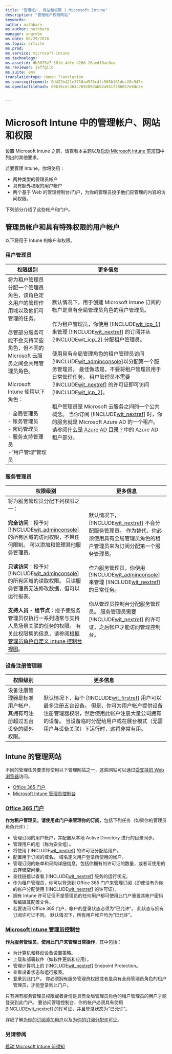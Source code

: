 ```yaml
---
title: "管理帐户、网站和权限 | Microsoft Intune"
description: "管理帐户权限网站"
keywords: 
author: nathbarn
ms.author: nathbarn
manager: angrobe
ms.date: 08/29/2016
ms.topic: article
ms.prod: 
ms.service: microsoft-intune
ms.technology: 
ms.assetid: db3075e7-38fd-4dfe-b266-26aed10ac8ea
ms.reviewer: jeffgilb
ms.suite: ems
translationtype: Human Translation
ms.sourcegitcommit: 0d422b421c3716ad576c4fc565b181dec28c947e
ms.openlocfilehash: 69b19cec363c769209dab02a941f286057e9dc3e


---
```


# Microsoft Intune 中的管理帐户、网站和权限

设置 Microsoft Intune 之前，请查看本主题以及[启动 Microsoft Intune 前须知](what-to-know-before-you-start-microsoft-intune.md)中列出的其他要求。

若要管理 Intune，你将使用：
- 两种类型的管理员帐户
- 具有额外权限的用户帐户
- 两个基于 Web 的管理控制台/门户，为你的管理员授予他们应管理的内容的访问权限。

下列部分介绍了这些帐户和门户。

## 管理员帐户和具有特殊权限的用户帐户

以下将用于 Intune 的帐户和权限。

### 租户管理员
|权限级别|更多信息|
|--------------------------|-------------------------|
|将为租户管理员分配一个管理员角色，该角色定义用户的管理作用域以及他们可管理的任务。<br /><br />尽管部分服务可能不会支持某些角色，但不同的 Microsoft 云服务之间会共用管理员角色。<br /><br /> Microsoft Intune 使用以下角色：<br /><br />- 全局管理员<br />- 帐务管理员<br />- 密码管理员<br />- 服务支持管理员<br />-“用户管理”管理员|默认情况下，用于创建 Microsoft Intune 订阅的帐户是具有全局管理员角色的租户管理员。<br /></br>  作为租户管理员，你使用 [!INCLUDE[wit_icp_1](../includes/wit_icp_1_md.md)] 来管理 [!INCLUDE[wit_nextref](../includes/wit_nextref_md.md)] 的订阅并从 [!INCLUDE[wit_icp_2](../includes/wit_icp_2_md.md)] 分配租户管理员。<br /><br />使用具有全局管理角色的租户管理员访问 [!INCLUDE[wit_adminconsole](../includes/wit_adminconsole_md.md)]以分配第一个服务管理员。 最佳做法是，不要将租户管理员用于日常管理任务。 租户管理员不需要 [!INCLUDE[wit_nextref](../includes/wit_nextref_md.md)] 的许可证即可访问 [!INCLUDE[wit_icp_2](../includes/wit_icp_2_md.md)]。<br /><br />租户管理员是 Microsoft 云服务之间的一个公共概念。 当你订阅 [!INCLUDE[wit_nextref](../includes/wit_nextref_md.md)] 时，你的服务就是 Microsoft Azure AD 的一个租户。 请参阅[什么是 Azure AD 目录？](http://technet.microsoft.com/library/jj573650.aspx)中的 Azure AD 租户部分。|


### 服务管理员
|权限级别|更多信息|
|--------------------------|-------------------------|
|将为服务管理员分配下列权限之一：<br /><br />**完全访问**：授予对 [!INCLUDE[wit_adminconsole](../includes/wit_adminconsole_md.md)] 的所有区域的访问权限，不带任何限制。 可以添加和管理其他服务管理员。<br /><br />**只读访问**：授予对 [!INCLUDE[wit_adminconsole](../includes/wit_adminconsole_md.md)] 的所有区域的读取权限。 只读服务管理员无法修改数据，但可以运行报表。<br /><br />**支持人员 - 组节点**：授予使服务管理员仅执行一系列通常与支持人员场景关联的任务的权限。 有关此权限集的信息，请参阅[根据管理员角色自定义 Intune 控制台视图](/intune/deploy-use/control-what-admins-can-see-in-the-microsoft-intune-admin-console)。|默认情况下，[!INCLUDE[wit_nextref](../includes/wit_nextref_md.md)] 不会分配服务管理员。 作为替代，你必须使用具有全局管理员角色的租户管理员来为订阅分配第一个服务管理员。 </br></br> 作为服务管理员，你使用 [!INCLUDE[wit_adminconsole](../includes/wit_adminconsole_md.md)]来管理 [!INCLUDE[wit_nextref](../includes/wit_nextref_md.md)] 的日常任务。<br /><br />你从管理员控制台分配服务管理员。 服务管理员需要 [!INCLUDE[wit_nextref](../includes/wit_nextref_md.md)] 的许可证，之后帐户才能访问管理控制台。|



### 设备注册管理器
|权限级别|更多信息|
|--------------------------|-------------------------|
|设备注册管理器是标准用户帐户，其拥有可注册超过五台设备的额外权限。|默认情况下，每个 [!INCLUDE[wit_firstref](../includes/wit_firstref_md.md)] 用户可以最多注册五台设备。 但是，你可为用户帐户提供设备注册管理器权限，然后使用此帐户注册大量公司拥有的设备。 当设备临时分配给用户或在展台模式（无需用户与设备关联）下运行时，这将非常有用。|


## Intune 的管理网站
 不同的管理任务要求你使用以下管理网站之一，这些网站可以通过[受支持的 Web 浏览器](supported-web-browsers.md)访问。

- [Office 365 门户](http://go.microsoft.com/fwlink/p/?LinkId=698854)
- [Microsoft Intune 管理员控制台](https://admin.manage.microsoft.com/)

### [Office 365 门户](http://go.microsoft.com/fwlink/p/?LinkId=698854)

**作为租户管理员，请使用此门户来管理你的订阅**，包括下列任务（如果你的管理员角色允许）：

- 管理订阅的用户帐户，并配置从本地 Active Directory 进行的目录同步。
- 管理用户的组（称为安全组）。
- 将使用 [!INCLUDE[wit_nextref](../includes/wit_nextref_md.md)] 的许可证分配给用户。
- 配置用于订阅的域名。 域名定义用户登录所使用的帐户。
- 管理订阅的帐单和采购详细信息，包括你拥有的许可证的数量，或者可使用的云存储空间量。
- 查找链接以查看 [!INCLUDE[wit_nextref](../includes/wit_nextref_md.md)] 服务的运行状况。
- 作为租户管理员，你可以登录到 Office 365 门户来管理订阅（即使没有为你的帐户分配使用 [!INCLUDE[wit_nextref](../includes/wit_nextref_md.md)] 的许可证）。
- 拥有 Intune 许可证但不是管理员的任何用户都可使用此门户重置其帐户密码和编辑其配置文件。
- 若要访问 Office 365 门户，帐户的登录状态必须为“已允许”。 此状态与拥有订阅许可证不同。 默认情况下，所有用户帐户均为“已允许”。


### [Microsoft Intune 管理员控制台](https://admin.manage.microsoft.com/)

**作为服务管理员，使用此门户来管理日常操作**，其中包括：

- 为计算机和移动设备设置策略。
- 上载和部署软件（如软件更新和应用）。
- 管理计算机上的 [!INCLUDE[wit_nextref](../includes/wit_nextref_md.md)] Endpoint Protection。
- 查看设备状态和运行报表。
- 登录到此门户。 你必须拥有服务管理员权限或者是具有全局管理员角色的租户管理员，才能登录到此门户。


只有拥有服务管理员权限或者身份是具有全局管理员角色的租户管理员的用户才能登录到此门户。 要访问管理控制台，你的帐户必须具有使用 [!INCLUDE[wit_nextref](../includes/wit_nextref_md.md)] 的许可证，并且登录状态为“已允许”。

详细了解[为你的订阅添加用户](start-with-a-paid-subscription-to-microsoft-intune-step-3.md)以及[为你的订阅分配许可证](start-with-a-paid-subscription-to-microsoft-intune-step-4.md)。

 ### 另请参阅
 [启动 Microsoft Intune 前须知](what-to-know-before-you-start-microsoft-intune.md)



<!--HONumber=Oct16_HO4-->



